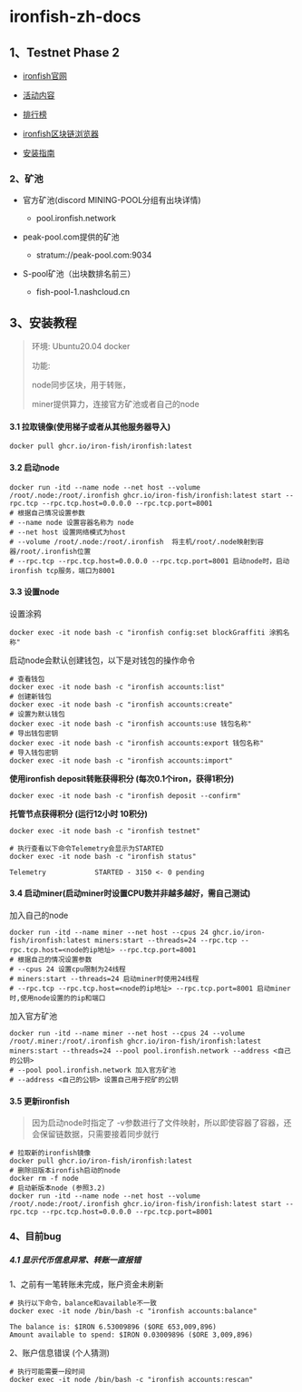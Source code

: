 # ironfish-zh-docs

## 1、Testnet Phase 2

- [ironfish官网](https://ironfish.network/)
  
- [活动内容](https://testnet.ironfish.network/about)
  
- [排行榜](https://testnet.ironfish.network/leaderboard)
  
- [ironfish区块链浏览器](https://explorer.ironfish.network/)
  
- [安装指南](https://ironfish.network/docs/onboarding/iron-fish-tutorial)
  

### 2、矿池

- 官方矿池(discord MINING-POOL分组有出块详情)
  
  - pool.ironfish.network
- peak-pool.com提供的矿池
  
  - stratum://peak-pool.com:9034
- S-pool矿池（出块数排名前三）

  - fish-pool-1.nashcloud.cn

## 3、安装教程

> 环境: Ubuntu20.04 docker
> 
> 功能:
> 
> node同步区块，用于转账，
> 
> miner提供算力，连接官方矿池或者自己的node

#### 3.1 拉取镜像(使用梯子或者从其他服务器导入)

```shell
docker pull ghcr.io/iron-fish/ironfish:latest
```

#### 3.2 启动node

```shell
docker run -itd --name node --net host --volume /root/.node:/root/.ironfish ghcr.io/iron-fish/ironfish:latest start --rpc.tcp --rpc.tcp.host=0.0.0.0 --rpc.tcp.port=8001
# 根据自己情况设置参数
# --name node 设置容器名称为 node
# --net host 设置网络模式为host
# --volume /root/.node:/root/.ironfish  将主机/root/.node映射到容器/root/.ironfish位置
# --rpc.tcp --rpc.tcp.host=0.0.0.0 --rpc.tcp.port=8001 启动node时，启动ironfish tcp服务，端口为8001
```

#### 3.3 设置node

设置涂鸦

```shell
docker exec -it node bash -c "ironfish config:set blockGraffiti 涂鸦名称"
```

启动node会默认创建钱包，以下是对钱包的操作命令

```shell
# 查看钱包
docker exec -it node bash -c "ironfish accounts:list"
# 创建新钱包
docker exec -it node bash -c "ironfish accounts:create"
# 设置为默认钱包
docker exec -it node bash -c "ironfish accounts:use 钱包名称"
# 导出钱包密钥
docker exec -it node bash -c "ironfish accounts:export 钱包名称"
# 导入钱包密钥
docker exec -it node bash -c "ironfish accounts:import"
```

**使用ironfish deposit转账获得积分 (每次0.1个iron，获得1积分)**

```shell
docker exec -it node bash -c "ironfish deposit --confirm"
```

**托管节点获得积分 (运行12小时 10积分)**

```shell
docker exec -it node bash -c "ironfish testnet"

# 执行查看以下命令Telemetry会显示为STARTED
docker exec -it node bash -c "ironfish status"

Telemetry            STARTED - 3150 <- 0 pending
```

#### 3.4 启动miner(启动miner时设置CPU数并非越多越好，需自己测试)

加入自己的node

```shell
docker run -itd --name miner --net host --cpus 24 ghcr.io/iron-fish/ironfish:latest miners:start --threads=24 --rpc.tcp --rpc.tcp.host=<node的ip地址> --rpc.tcp.port=8001
# 根据自己的情况设置参数
# --cpus 24 设置cpu限制为24线程
# miners:start --threads=24 启动miner时使用24线程
# --rpc.tcp --rpc.tcp.host=<node的ip地址> --rpc.tcp.port=8001 启动miner时,使用node设置的的ip和端口
```

加入官方矿池

```shell
docker run -itd --name miner --net host --cpus 24 --volume /root/.miner:/root/.ironfish ghcr.io/iron-fish/ironfish:latest miners:start --threads=24 --pool pool.ironfish.network --address <自己的公钥>
# --pool pool.ironfish.network 加入官方矿池
# --address <自己的公钥> 设置自己用于挖矿的公钥
```

#### 3.5 更新ironfish

> 因为启动node时指定了 -v参数进行了文件映射，所以即使容器了容器，还会保留链数据，只需要接着同步就行

```shell
# 拉取新的ironfish镜像
docker pull ghcr.io/iron-fish/ironfish:latest
# 删除旧版本ironfish启动的node
docker rm -f node
# 启动新版本node (参照3.2)
docker run -itd --name node --net host --volume /root/.node:/root/.ironfish ghcr.io/iron-fish/ironfish:latest start --rpc.tcp --rpc.tcp.host=0.0.0.0 --rpc.tcp.port=8001
```

### 4、目前bug

##### 4.1 显示代币信息异常、转账一直报错

1、之前有一笔转账未完成，账户资金未刷新

```shell
# 执行以下命令，balance和available不一致
docker exec -it node /bin/bash -c "ironfish accounts:balance"

The balance is: $IRON 6.53009896 ($ORE 653,009,896)
Amount available to spend: $IRON 0.03009896 ($ORE 3,009,896)
```

2、账户信息错误 (个人猜测)

```shell
# 执行可能需要一段时间
docker exec -it node /bin/bash -c "ironfish accounts:rescan"
```
